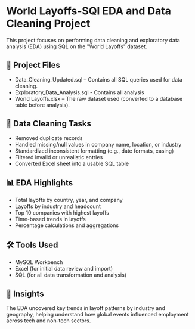 # World Layoffs-SQl EDA and Data Cleaning Project

This project focuses on performing data cleaning and exploratory data analysis (EDA) using SQL on the "World Layoffs" dataset.

## 📂 Project Files
- Data_Cleaning_Updated.sql – Contains all SQL queries used for data cleaning.
- Exploratory_Data_Analysis.sql - Contains all analysis
- World Layoffs.xlsx – The raw dataset used (converted to a database table before analysis).

## 🧼 Data Cleaning Tasks
- Removed duplicate records
- Handled missing/null values in company name, location, or industry
- Standardized inconsistent formatting (e.g., date formats, casing)
- Filtered invalid or unrealistic entries
- Converted Excel sheet into a usable SQL table

 ## 📊 EDA Highlights
- Total layoffs by country, year, and company
- Layoffs by industry and headcount
- Top 10 companies with highest layoffs
- Time-based trends in layoffs
- Percentage calculations and aggregations 

## 🛠 Tools Used
- MySQL Workbench
- Excel (for initial data review and import)
- SQL (for all data transformation and analysis)

## 📌 Insights
The EDA uncovered key trends in layoff patterns by industry and geography, helping understand how global events influenced employment across tech and non-tech sectors.
